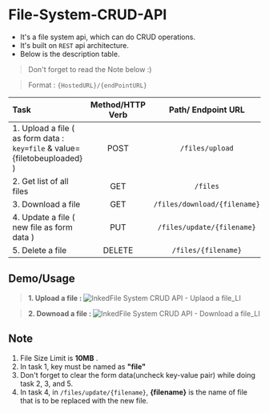 # File-System-CRUD-API
- It's a file system api, which can do CRUD operations. 
- It's built on `REST` api architecture.
- Below is the description table.
> Don't forget to read the Note below :)

> Format : `{HostedURL}/{endPointURL}`



|   Task       |     Method/HTTP Verb      |    Path/ Endpoint URL      |
| :---------   |     :--------------:      |     :---------------:      |
| 1. Upload a file ( as form data : `key=file` & value={filetobeuploaded} ) |POST |  `/files/upload`  |
| 2. Get list of all files                                                    | GET  |  `/files`        |
| 3. Download a file                                                          | GET  | `/files/download/{filename}`  |
| 4. Update a file  ( new file as form data )                                 | PUT  | `/files/update/{filename}`  |
| 5. Delete a file                                                            | DELETE | `/files/{filename}` |


## Demo/Usage
> **1. Upload a file :**
![InkedFile System CRUD API - Uplaod a file_LI](https://user-images.githubusercontent.com/94619482/159142364-e5aa5309-6412-4f74-bdad-264b3739d130.jpg)

> **2. Downoad a file :**
![InkedFile System CRUD API - Download a file_LI](https://user-images.githubusercontent.com/94619482/159142370-b32b1d02-dd6a-4567-a17e-64a746d45296.jpg)

## Note 
1. File Size Limit is **10MB** .
2. In task 1, key must be named as **"file"** 
3. Don't forget to clear the form data(uncheck key-value pair) while doing task 2, 3, and 5.
4. In task 4, in `/files/update/{filename}`, **{filename}** is the name of file that is to be replaced with the new file.
